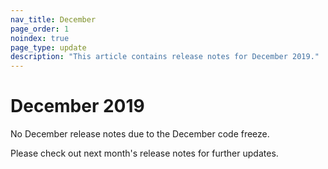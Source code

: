 ```yaml
---
nav_title: December
page_order: 1
noindex: true
page_type: update
description: "This article contains release notes for December 2019."
---
```

# December 2019

No December release notes due to the December code freeze. 

Please check out next month's release notes for further updates.